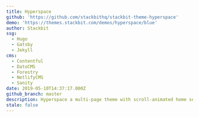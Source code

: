 ```yaml
---
title: Hyperspace
github: 'https://github.com/stackbithq/stackbit-theme-hyperspace'
demo: 'https://themes.stackbit.com/demos/hyperspace/blue'
author: Stackbit
ssg:
  - Hugo
  - Gatsby
  - Jekyll
cms:
  - Contentful
  - DatoCMS
  - Forestry
  - NetlifyCMS
  - Sanity
date: 2019-05-10T14:37:17.000Z
github_branch: master
description: Hyperspace a multi-page theme with scroll-animated home sections for Stackbit
stale: false
---
```

